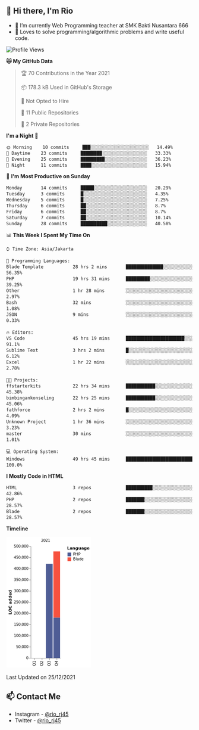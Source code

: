 ## 👋 Hi there, I'm Rio 

-  🔭 I’m currently Web Programming teacher at SMK Bakti Nusantara 666
-  💬 Loves to solve programming/algorithmic problems and write useful code.

<!--START_SECTION:waka-->
![Profile Views](http://img.shields.io/badge/Profile%20Views-3-blue)

**🐱 My GitHub Data** 

> 🏆 70 Contributions in the Year 2021
 > 
> 📦 178.3 kB Used in GitHub's Storage 
 > 
> 🚫 Not Opted to Hire
 > 
> 📜 11 Public Repositories 
 > 
> 🔑 2 Private Repositories  
 > 
**I'm a Night 🦉** 

```text
🌞 Morning    10 commits     ███░░░░░░░░░░░░░░░░░░░░░░   14.49% 
🌆 Daytime    23 commits     ████████░░░░░░░░░░░░░░░░░   33.33% 
🌃 Evening    25 commits     █████████░░░░░░░░░░░░░░░░   36.23% 
🌙 Night      11 commits     ████░░░░░░░░░░░░░░░░░░░░░   15.94%

```
📅 **I'm Most Productive on Sunday** 

```text
Monday       14 commits     █████░░░░░░░░░░░░░░░░░░░░   20.29% 
Tuesday      3 commits      █░░░░░░░░░░░░░░░░░░░░░░░░   4.35% 
Wednesday    5 commits      █░░░░░░░░░░░░░░░░░░░░░░░░   7.25% 
Thursday     6 commits      ██░░░░░░░░░░░░░░░░░░░░░░░   8.7% 
Friday       6 commits      ██░░░░░░░░░░░░░░░░░░░░░░░   8.7% 
Saturday     7 commits      ██░░░░░░░░░░░░░░░░░░░░░░░   10.14% 
Sunday       28 commits     ██████████░░░░░░░░░░░░░░░   40.58%

```


📊 **This Week I Spent My Time On** 

```text
⌚︎ Time Zone: Asia/Jakarta

💬 Programming Languages: 
Blade Template           28 hrs 2 mins       ██████████████░░░░░░░░░░░   56.35% 
PHP                      19 hrs 31 mins      █████████░░░░░░░░░░░░░░░░   39.25% 
Other                    1 hr 28 mins        ░░░░░░░░░░░░░░░░░░░░░░░░░   2.97% 
Bash                     32 mins             ░░░░░░░░░░░░░░░░░░░░░░░░░   1.08% 
JSON                     9 mins              ░░░░░░░░░░░░░░░░░░░░░░░░░   0.33%

🔥 Editors: 
VS Code                  45 hrs 19 mins      ██████████████████████░░░   91.1% 
Sublime Text             3 hrs 2 mins        █░░░░░░░░░░░░░░░░░░░░░░░░   6.12% 
Excel                    1 hr 22 mins        ░░░░░░░░░░░░░░░░░░░░░░░░░   2.78%

🐱‍💻 Projects: 
ffstarterkits            22 hrs 34 mins      ███████████░░░░░░░░░░░░░░   45.38% 
bimbingankonseling       22 hrs 25 mins      ███████████░░░░░░░░░░░░░░   45.06% 
fathforce                2 hrs 2 mins        █░░░░░░░░░░░░░░░░░░░░░░░░   4.09% 
Unknown Project          1 hr 36 mins        ░░░░░░░░░░░░░░░░░░░░░░░░░   3.23% 
master                   30 mins             ░░░░░░░░░░░░░░░░░░░░░░░░░   1.01%

💻 Operating System: 
Windows                  49 hrs 45 mins      █████████████████████████   100.0%

```

**I Mostly Code in HTML** 

```text
HTML                     3 repos             ██████████░░░░░░░░░░░░░░░   42.86% 
PHP                      2 repos             ███████░░░░░░░░░░░░░░░░░░   28.57% 
Blade                    2 repos             ███████░░░░░░░░░░░░░░░░░░   28.57%

```


**Timeline**

![Chart not found](https://raw.githubusercontent.com/neushepa/neushepa/main/charts/bar_graph.png) 


 Last Updated on 25/12/2021
<!--END_SECTION:waka-->

## 📫 Contact Me
- Instagram - [@rio_rj45](https://www.instagram.com/rio_rj45/)
- Twitter - [@rio_rj45](https://twitter.com/rio_rj45)
